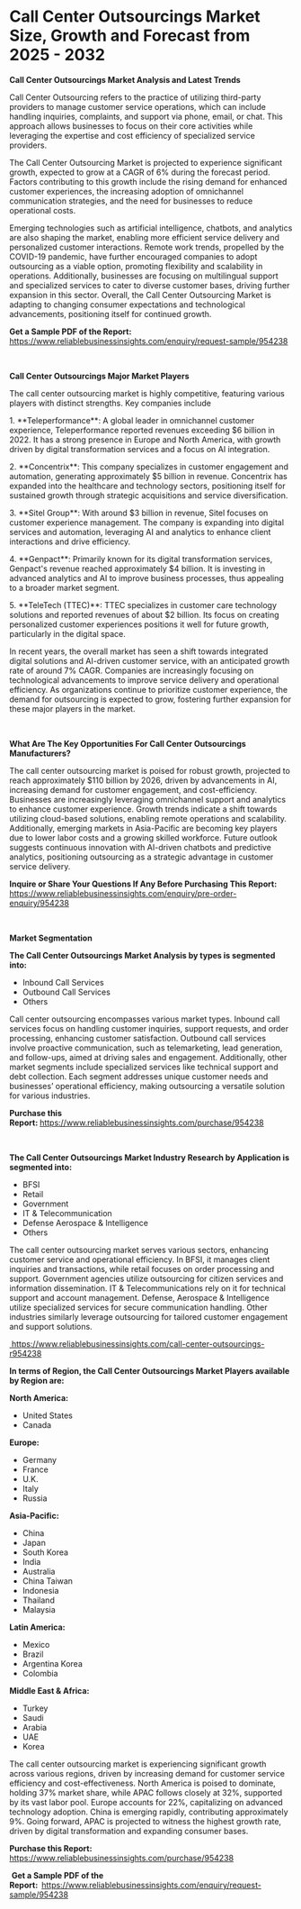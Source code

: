 <p><h1>Call Center Outsourcings Market Size, Growth and Forecast from 2025 - 2032</h1></p><p><strong>Call Center Outsourcings Market Analysis and Latest Trends</strong></p>
<p><p>Call Center Outsourcing refers to the practice of utilizing third-party providers to manage customer service operations, which can include handling inquiries, complaints, and support via phone, email, or chat. This approach allows businesses to focus on their core activities while leveraging the expertise and cost efficiency of specialized service providers. </p><p>The Call Center Outsourcing Market is projected to experience significant growth, expected to grow at a CAGR of 6% during the forecast period. Factors contributing to this growth include the rising demand for enhanced customer experiences, the increasing adoption of omnichannel communication strategies, and the need for businesses to reduce operational costs. </p><p>Emerging technologies such as artificial intelligence, chatbots, and analytics are also shaping the market, enabling more efficient service delivery and personalized customer interactions. Remote work trends, propelled by the COVID-19 pandemic, have further encouraged companies to adopt outsourcing as a viable option, promoting flexibility and scalability in operations. Additionally, businesses are focusing on multilingual support and specialized services to cater to diverse customer bases, driving further expansion in this sector. Overall, the Call Center Outsourcing Market is adapting to changing consumer expectations and technological advancements, positioning itself for continued growth.</p></p>
<p><strong>Get a Sample PDF of the Report:&nbsp;</strong> <a href="https://www.reliablebusinessinsights.com/enquiry/request-sample/954238?utm_campaign=2939&utm_medium=2&utm_source=Github&utm_content=ia&utm_term=18042025&utm_id=call-center-outsourcings">https://www.reliablebusinessinsights.com/enquiry/request-sample/954238</a></p>
<p>&nbsp;</p>
<p><strong>Call Center Outsourcings Major Market Players</strong></p>
<p><p>The call center outsourcing market is highly competitive, featuring various players with distinct strengths. Key companies include </p><p>1. **Teleperformance**: A global leader in omnichannel customer experience, Teleperformance reported revenues exceeding $6 billion in 2022. It has a strong presence in Europe and North America, with growth driven by digital transformation services and a focus on AI integration.</p><p>2. **Concentrix**: This company specializes in customer engagement and automation, generating approximately $5 billion in revenue. Concentrix has expanded into the healthcare and technology sectors, positioning itself for sustained growth through strategic acquisitions and service diversification.</p><p>3. **Sitel Group**: With around $3 billion in revenue, Sitel focuses on customer experience management. The company is expanding into digital services and automation, leveraging AI and analytics to enhance client interactions and drive efficiency.</p><p>4. **Genpact**: Primarily known for its digital transformation services, Genpact's revenue reached approximately $4 billion. It is investing in advanced analytics and AI to improve business processes, thus appealing to a broader market segment.</p><p>5. **TeleTech (TTEC)**: TTEC specializes in customer care technology solutions and reported revenues of about $2 billion. Its focus on creating personalized customer experiences positions it well for future growth, particularly in the digital space.</p><p>In recent years, the overall market has seen a shift towards integrated digital solutions and AI-driven customer service, with an anticipated growth rate of around 7% CAGR. Companies are increasingly focusing on technological advancements to improve service delivery and operational efficiency. As organizations continue to prioritize customer experience, the demand for outsourcing is expected to grow, fostering further expansion for these major players in the market.</p></p>
<p>&nbsp;</p>
<p><strong>What Are The Key Opportunities For Call Center Outsourcings Manufacturers?</strong></p>
<p><p>The call center outsourcing market is poised for robust growth, projected to reach approximately $110 billion by 2026, driven by advancements in AI, increasing demand for customer engagement, and cost-efficiency. Businesses are increasingly leveraging omnichannel support and analytics to enhance customer experience. Growth trends indicate a shift towards utilizing cloud-based solutions, enabling remote operations and scalability. Additionally, emerging markets in Asia-Pacific are becoming key players due to lower labor costs and a growing skilled workforce. Future outlook suggests continuous innovation with AI-driven chatbots and predictive analytics, positioning outsourcing as a strategic advantage in customer service delivery.</p></p>
<p><strong>Inquire or Share Your Questions If Any Before Purchasing This Report:</strong> <a href="https://www.reliablebusinessinsights.com/enquiry/pre-order-enquiry/954238?utm_campaign=2939&utm_medium=2&utm_source=Github&utm_content=ia&utm_term=18042025&utm_id=call-center-outsourcings">https://www.reliablebusinessinsights.com/enquiry/pre-order-enquiry/954238</a></p>
<p>&nbsp;</p>
<p><strong>Market Segmentation</strong></p>
<p><strong>The Call Center Outsourcings Market Analysis by types is segmented into:</strong></p>
<p><ul><li>Inbound Call Services</li><li>Outbound Call Services</li><li>Others</li></ul></p>
<p><p>Call center outsourcing encompasses various market types. Inbound call services focus on handling customer inquiries, support requests, and order processing, enhancing customer satisfaction. Outbound call services involve proactive communication, such as telemarketing, lead generation, and follow-ups, aimed at driving sales and engagement. Additionally, other market segments include specialized services like technical support and debt collection. Each segment addresses unique customer needs and businesses’ operational efficiency, making outsourcing a versatile solution for various industries.</p></p>
<p><strong>Purchase this Report:&nbsp;</strong><a href="https://www.reliablebusinessinsights.com/purchase/954238?utm_campaign=2939&utm_medium=2&utm_source=Github&utm_content=ia&utm_term=18042025&utm_id=call-center-outsourcings">https://www.reliablebusinessinsights.com/purchase/954238</a></p>
<p>&nbsp;</p>
<p><strong>The Call Center Outsourcings Market Industry Research by Application is segmented into:</strong></p>
<p><ul><li>BFSI</li><li>Retail</li><li>Government</li><li>IT & Telecommunication</li><li>Defense Aerospace & Intelligence</li><li>Others</li></ul></p>
<p><p>The call center outsourcing market serves various sectors, enhancing customer service and operational efficiency. In BFSI, it manages client inquiries and transactions, while retail focuses on order processing and support. Government agencies utilize outsourcing for citizen services and information dissemination. IT & Telecommunications rely on it for technical support and account management. Defense, Aerospace & Intelligence utilize specialized services for secure communication handling. Other industries similarly leverage outsourcing for tailored customer engagement and support solutions.</p></p>
<p><a href="https://www.reliablebusinessinsights.com/call-center-outsourcings-r954238?utm_campaign=2939&utm_medium=2&utm_source=Github&utm_content=ia&utm_term=18042025&utm_id=call-center-outsourcings">&nbsp;https://www.reliablebusinessinsights.com/call-center-outsourcings-r954238</a></p>
<p><strong>In terms of Region, the Call Center Outsourcings Market Players available by Region are:</strong></p>
<p>
    <p> <strong> North America: </strong>
        <ul>
            <li>United States</li>
            <li>Canada</li>
        </ul>
        </p> 
    <p> <strong> Europe: </strong>
        <ul>
            <li>Germany</li>
            <li>France</li>
            <li>U.K.</li>
            <li>Italy</li>
            <li>Russia</li>
        </ul>
        </p> 
    <p> <strong> Asia-Pacific: </strong>
        <ul>
            <li>China</li>
            <li>Japan</li>
            <li>South Korea</li>
            <li>India</li>
            <li>Australia</li>
            <li>China Taiwan</li>
            <li>Indonesia</li>
            <li>Thailand</li>
            <li>Malaysia</li>
        </ul>
        </p> 
    <p> <strong> Latin America: </strong>
        <ul>
            <li>Mexico</li>
            <li>Brazil</li>
            <li>Argentina Korea</li>
            <li>Colombia</li>
        </ul>
        </p> 
    <p> <strong> Middle East & Africa: </strong>
        <ul>
            <li>Turkey</li>
            <li>Saudi</li>
            <li>Arabia</li>
            <li>UAE</li>
            <li>Korea</li>
        </ul>
    </p>
    </p>
<p><p>The call center outsourcing market is experiencing significant growth across various regions, driven by increasing demand for customer service efficiency and cost-effectiveness. North America is poised to dominate, holding 37% market share, while APAC follows closely at 32%, supported by its vast labor pool. Europe accounts for 22%, capitalizing on advanced technology adoption. China is emerging rapidly, contributing approximately 9%. Going forward, APAC is projected to witness the highest growth rate, driven by digital transformation and expanding consumer bases.</p></p>
<p><strong>Purchase this Report: </strong><a href="https://www.reliablebusinessinsights.com/purchase/954238?utm_campaign=2939&utm_medium=2&utm_source=Github&utm_content=ia&utm_term=18042025&utm_id=call-center-outsourcings">https://www.reliablebusinessinsights.com/purchase/954238</a></p>
<p>&nbsp;<strong>Get a Sample PDF of the Report:&nbsp;&nbsp;</strong><a href="https://www.reliablebusinessinsights.com/enquiry/request-sample/954238?utm_campaign=2939&utm_medium=2&utm_source=Github&utm_content=ia&utm_term=18042025&utm_id=call-center-outsourcings">https://www.reliablebusinessinsights.com/enquiry/request-sample/954238</a></p>
<p><strong></strong></p>
<p><p></p><p></p><p></p></p>